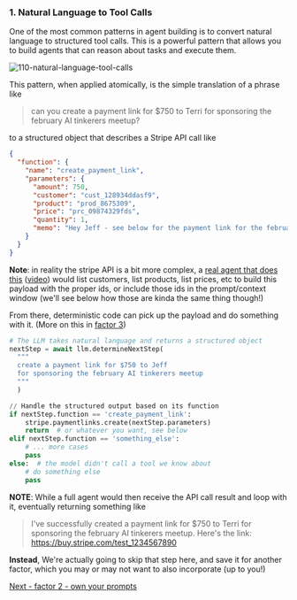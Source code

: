 
### 1. Natural Language to Tool Calls 

One of the most common patterns in agent building is to convert natural language to structured tool calls. This is a powerful pattern that allows you to build agents that can reason about tasks and execute them.

![110-natural-language-tool-calls](https://github.com/humanlayer/12-factor-agents/blob/main/img/110-natural-language-tool-calls.png)

This pattern, when applied atomically, is the simple translation of a phrase like

> can you create a payment link for $750 to Terri for sponsoring the february AI tinkerers meetup? 

to a structured object that describes a Stripe API call like

```json
{
  "function": {
    "name": "create_payment_link",
    "parameters": {
      "amount": 750,
      "customer": "cust_128934ddasf9",
      "product": "prod_8675309",
      "price": "prc_09874329fds",
      "quantity": 1,
      "memo": "Hey Jeff - see below for the payment link for the february ai tinkerers meetup"
    }
  }
}
```

**Note**: in reality the stripe API is a bit more complex, a [real agent that does this](https://github.com/dexhorthy/mailcrew) ([video](https://www.youtube.com/watch?v=f_cKnoPC_Oo)) would list customers, list products, list prices, etc to build this payload with the proper ids, or include those ids in the prompt/context window (we'll see below how those are kinda the same thing though!)

From there, deterministic code can pick up the payload and do something with it. (More on this in [factor 3](https://github.com/humanlayer/12-factor-agents/blob/main/content/factor-3-own-your-context-window.md))

```python
# The LLM takes natural language and returns a structured object
nextStep = await llm.determineNextStep(
  """
  create a payment link for $750 to Jeff 
  for sponsoring the february AI tinkerers meetup
  """
  )

// Handle the structured output based on its function
if nextStep.function == 'create_payment_link':
    stripe.paymentlinks.create(nextStep.parameters)
    return  # or whatever you want, see below
elif nextStep.function == 'something_else':
    # ... more cases
    pass
else:  # the model didn't call a tool we know about
    # do something else
    pass
```

**NOTE**: While a full agent would then receive the API call result and loop with it, eventually returning something like

> I've successfully created a payment link for $750 to Terri for sponsoring the february AI tinkerers meetup. Here's the link: https://buy.stripe.com/test_1234567890

**Instead**, We're actually going to skip that step here, and save it for another factor, which you may or may not want to also incorporate (up to you!)


[Next - factor 2 - own your prompts](https://github.com/humanlayer/12-factor-agents/blob/main/content/factor-2-own-your-prompts.md)